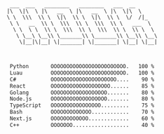 <div align="center">
<pre><code>
 ___  ___   ________   ________   ___  __       
|\  \|\  \ |\   __  \ |\   __  \ |\  \|\  \     
\ \  \\\  \\ \  \|\  \\ \  \|\  \\ \  \/  /|_   
 \ \   __  \\ \  \\\  \\ \  \\\  \\ \   ___  \  
  \ \  \ \  \\ \  \\\  \\ \  \\\  \\ \  \\ \  \ 
   \ \__\ \__\\ \_______\\ \_______\\ \__\\ \__\
    \|__|\|__| \|_______| \|_______| \|__| \|__|

</code></pre>

<!--START_SECTION:waka-->

```txt
Python       OOOOOOOOOOOOOOOOOOOOOOOO.   100 %
Luau         OOOOOOOOOOOOOOOOOOOOOOOO.   100 %
C#           OOOOOOOOOOOOOOOOOOOOO....    90 %
React        OOOOOOOOOOOOOOOOOOO......    85 %
Golang       OOOOOOOOOOOOOOOOOO.......    80 %
Node.js      OOOOOOOOOOOOOOOOOO.......    80 %
TypeScript   OOOOOOOOOOOOOOOO.........    75 %
Bash         OOOOOOOOOOOOO............    70 %
Next.js      OOOOOOOOOOOO.............    60 %
C++          OOOOOOO..................    40 %
```

<!--END_SECTION:waka-->
